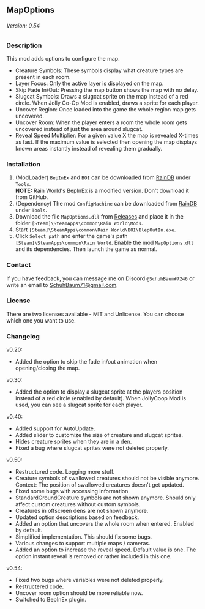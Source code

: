 ## MapOptions
###### Version: 0.54

### Description
This mod adds options to configure the map.  
- Creature Symbols: These symbols display what creature types are present in each room.
- Layer Focus: Only the active layer is displayed on the map.
- Skip Fade In/Out: Pressing the map button shows the map with no delay.
- Slugcat Symbols: Draws a slugcat sprite on the map instead of a red circle. When Jolly Co-Op Mod is enabled, draws a sprite for each player.
- Uncover Region: Once loaded into the game the whole region map gets uncovered.
- Uncover Room: When the player enters a room the whole room gets uncovered instead of just the area around slugcat.
- Reveal Speed Multiplier: For a given value X the map is revealed X-times as fast. If the maximum value is selected then opening the map displays known areas instantly instead of revealing them gradually.

### Installation
1. (ModLoader) `BepInEx` and `BOI` can be downloaded from [RainDB](https://www.raindb.net/) under `Tools`.  
  **NOTE:** Rain World's BepInEx is a modified version. Don't download it from GitHub.  
2. (Dependency) The mod `ConfigMachine` can be downloaded from [RainDB](https://www.raindb.net/) under `Tools`.
3. Download the file  `MapOptions.dll` from [Releases](https://github.com/SchuhBaum/MapOptions/releases) and place it in the folder `[Steam]\SteamApps\common\Rain World\Mods`.  
4. Start `[Steam]\SteamApps\common\Rain World\BOI\BlepOutIn.exe`.  
5. Click `Select path` and enter the game's path `[Steam]\SteamApps\common\Rain World`. Enable the mod `MapOptions.dll` and its dependencies. Then launch the game as normal. 

### Contact
If you have feedback, you can message me on Discord `@SchuhBaum#7246` or write an email to SchuhBaum71@gmail.com.  

### License  
There are two licenses available - MIT and Unlicense. You can choose which one you want to use.

### Changelog
v0.20:
- Added the option to skip the fade in/out animation when opening/closing the map.

v0.30:
- Added the option to display a slugcat sprite at the players position instead of a red circle (enabled by default). When JollyCoop Mod is used, you can see a slugcat sprite for each player.

v0.40:
- Added support for AutoUpdate.
- Added slider to customize the size of creature and slugcat sprites.
- Hides creature sprites when they are in a den.
- Fixed a bug where slugcat sprites were not deleted properly.

v0.50:
- Restructured code. Logging more stuff.
- Creature symbols of swallowed creatures should not be visible anymore. Context: The position of swallowed creatures doesn't get updated.
- Fixed some bugs with accessing information.
- StandardGroundCreature symbols are not shown anymore. Should only affect custom creatures without custom symbols.
- Creatures in offscreen dens are not shown anymore.
- Updated option descriptions based on feedback.
- Added an option that uncovers the whole room when entered. Enabled by default.
- Simplified implementation. This should fix some bugs.
- Various changes to support multiple maps / cameras.
- Added an option to increase the reveal speed. Default value is one. The option instant reveal is removed or rather included in this one.

v0.54:
- Fixed two bugs where variables were not deleted properly.
- Restructered code.
- Uncover room option should be more reliable now.
- Switched to BepInEx plugin.